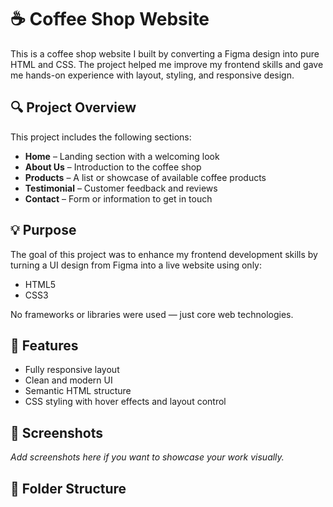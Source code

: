 # ☕ Coffee Shop Website

This is a coffee shop website I built by converting a Figma design into pure HTML and CSS. The project helped me improve my frontend skills and gave me hands-on experience with layout, styling, and responsive design.

## 🔍 Project Overview

This project includes the following sections:

- **Home** – Landing section with a welcoming look
- **About Us** – Introduction to the coffee shop
- **Products** – A list or showcase of available coffee products
- **Testimonial** – Customer feedback and reviews
- **Contact** – Form or information to get in touch

## 💡 Purpose

The goal of this project was to enhance my frontend development skills by turning a UI design from Figma into a live website using only:

- HTML5
- CSS3

No frameworks or libraries were used — just core web technologies.

## 🚀 Features

- Fully responsive layout
- Clean and modern UI
- Semantic HTML structure
- CSS styling with hover effects and layout control

## 📸 Screenshots

_Add screenshots here if you want to showcase your work visually._

## 📁 Folder Structure

